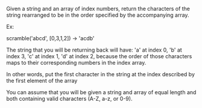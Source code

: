 Given a string and an array of index numbers, return the characters of the string rearranged to be in the order specified by the accompanying array.

Ex:

scramble('abcd', [0,3,1,2]) -> 'acdb' 

The string that you will be returning back will have: 'a' at index 0, 'b' at index 3, 'c' at index 1, 'd' at index 2, because the order of those characters maps to their corresponding numbers in the index array. 


In other words, put the first character in the string at the index described by the first element of the array



You can assume that you will be given a string and array of equal length and both containing valid characters (A-Z, a-z, or 0-9).
